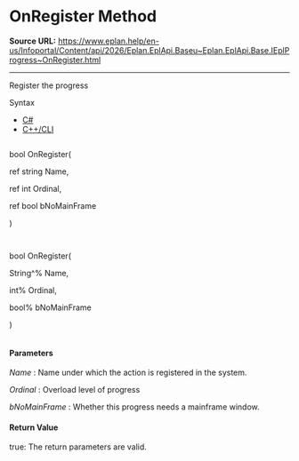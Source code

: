 # OnRegister Method

**Source URL:** https://www.eplan.help/en-us/Infoportal/Content/api/2026/Eplan.EplApi.Baseu~Eplan.EplApi.Base.IEplProgress~OnRegister.html

---

Register the progress

Syntax

- [C#](#i-syntax-CS)
- [C++/CLI](#i-syntax-CPP2005)

```
```
bool OnRegister( 

   ref string Name,

   ref int Ordinal,

   ref bool bNoMainFrame

)
```
```

```
```
bool OnRegister( 

   String^% Name,

   int% Ordinal,

   bool% bNoMainFrame

)
```
```

#### Parameters

*Name*
:   Name under which the action is registered in the system.

*Ordinal*
:   Overload level of progress

*bNoMainFrame*
:   Whether this progress needs a mainframe window.

#### Return Value

true: The return parameters are valid.
